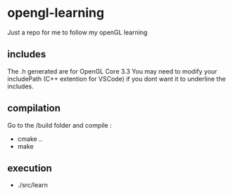 # opengl-learning

Just a repo for me to follow my openGL learning

## includes

The .h generated are for OpenGL Core 3.3
You may need to modify your includePath (C++ extention for VSCode) if you dont want it to underline the includes.

## compilation

Go to the /build folder and compile :  

- cmake ..
- make

## execution

- ./src/learn
